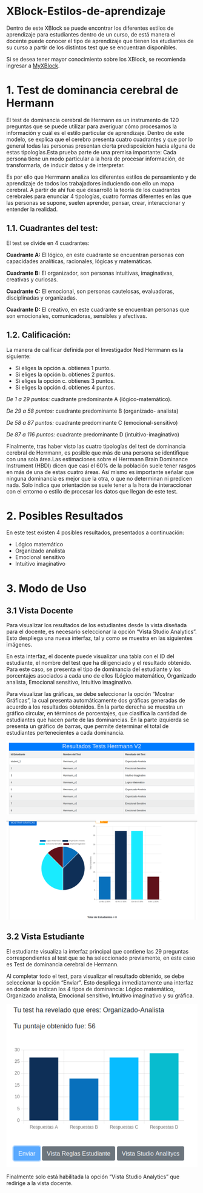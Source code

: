 # XBlock-Estilos-de-aprendizaje

Dentro de este XBlock se puede encontrar los diferentes estilos de aprendizaje para estudiantes dentro de un curso, de está manera el docente puede conocer el tipo de aprendizaje que tienen los etudiantes de su curso a partir de los distintos test que se encuentran disponibles.

Si se desea tener mayor conocimiento sobre los XBlock, se recomienda ingresar a [MyXBlock](https://github.com/J4ckDev/MyXblock).

# 1. Test de dominancia cerebral de Hermann

El test de dominancia cerebral de Hermann es un instrumento de 120 preguntas que se puede utilizar para averiguar cómo procesamos la información y cuál es el estilo particular de aprendizaje. Dentro de este modelo, se explica que el cerebro presenta cuatro cuadrantes y que por lo general todas las personas presentan cierta predisposición hacia alguna de estas tipologías.Esta prueba parte de una premisa importante: Cada persona tiene un modo particular a la hora de procesar información, de transformarla, de inducir datos y de interpretar.

Es por ello que Herrmann analiza los diferentes estilos de pensamiento y de aprendizaje de todos los trabajadores induciendo con ello un mapa cerebral. A partir de ahí fue que desarrolló la teoría de los cuadrantes cerebrales para enunciar 4 tipologías, cuatro formas diferentes en las que las personas se supone, suelen aprender, pensar, crear, interaccionar y entender la realidad.

## 1.1. Cuadrantes del test:

El test se divide en 4 cuadrantes:

**Cuadrante A:** El lógico, en este cuadrante se encuentran personas con capacidades analíticas, racionales, lógicas y matemáticas.

**Cuadrante B:** El organizador, son personas intuitivas, imaginativas, creativas y curiosas.

**Cuadrante C:** El emocional, son personas cautelosas, evaluadoras, disciplinadas y organizadas.

**Cuadrante D:** El creativo, en este cuadrante se encuentran personas que son emocionales, comunicadoras, sensibles y afectivas.

## 1.2. Calificación:

La manera de calificar definida por el Investigador Ned Herrmann es la siguiente:

 - Si eliges la opción a. obtienes 1 punto.
 - Si eliges la opción b. obtienes 2 puntos.
 - Si eliges la opción c. obtienes 3 puntos.
 - Si eliges la opción d. obtienes 4 puntos.

*De 1 a 29 puntos:* cuadrante predominante A (lógico-matemático). 

*De 29 a 58 puntos:* cuadrante predominante B (organizado- analista)

*De 58 a 87 puntos:* cuadrante predominante C (emocional-sensitivo)

*De 87 a 116 puntos:* cuadrante predominante D (intuitivo-imaginativo)

Finalmente, tras haber visto las cuatro tipologías del test de dominancia cerebral de Herrmann, es posible que más de una persona se identifique con una sola área.Las estimaciones sobre el Herrmann Brain Dominance Instrument (HBDI) dicen que casi el 60% de la población suele tener rasgos en más de una de estas cuatro áreas. Así mismo es importante señalar que ninguna dominancia es mejor que la otra, o que no determinan ni predicen nada. Solo indica que orientación se suele tener a la hora de interaccionar con el entorno o estilo de procesar los datos que llegan de este test.

# 2. Posibles Resultados

En este test existen 4 posibles resultados, presentados a continuación: 

- Lógico matemático
- Organizado analista
- Emocional sensitivo
- Intuitivo imaginativo

# 3. Modo de Uso

## 3.1 Vista Docente

Para visualizar los resultados de los estudiantes desde la vista diseñada para el docente, es necesario seleccionar la opción “Vista Studio Analytics”. Esto despliega una nueva interfaz, tal y como se muestra en las siguientes imágenes.  

En esta interfaz, el docente puede visualizar una tabla con el ID del estudiante, el nombre del test que ha diligenciado y el resultado obtenido. Para este caso, se presenta el tipo de dominancia del estudiante y los porcentajes asociados a cada uno de ellos (Lógico matemático, Organizado analista, Emocional sensitivo, Intuitivo imaginativo.

Para visualizar las gráficas, se debe seleccionar la opción “Mostrar Gráficas”, la cual presenta automáticamente dos gráficas generadas de acuerdo a los resultados obtenidos. En la parte derecha se muestra un gráfico circular, en términos de porcentajes, que clasifica la cantidad de estudiantes que hacen parte de las dominancias. En la parte izquierda se presenta un gráfico de barras, que permite determinar el total de estudiantes pertenecientes a cada dominancia. 

![Tabla de Resultados](https://github.com/andresyama/XBlock-Estilos-de-aprendizaje/blob/main/img/res_tabla.png)

![Grafica de Resultados](https://github.com/andresyama/XBlock-Estilos-de-aprendizaje/blob/main/img/res_grafs.png)

## 3.2 Vista Estudiante

El estudiante visualiza la interfaz principal que contiene las 29 preguntas correspondientes al test que se ha seleccionado previamente, en este caso es Test de dominancia cerebral de Hermann.

Al completar todo el test, para visualizar el resultado obtenido, se debe seleccionar la opción “Enviar”. Esto despliega inmediatamente una interfaz en donde se indican los 4 tipos de dominancia: Lógico matemático, Organizado analista, Emocional sensitivo, Intuitivo imaginativo y su gráfica.

![Resultado de estudiante](https://github.com/andresyama/XBlock-Estilos-de-aprendizaje/blob/main/img/res_est1.png)


Finalmente solo está habilitada la opción “Vista Studio Analytics” que redirige a la vista docente.

